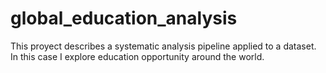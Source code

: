 # global_education_analysis
This proyect describes a systematic analysis pipeline applied to a dataset. In this case I explore education opportunity around the world.
